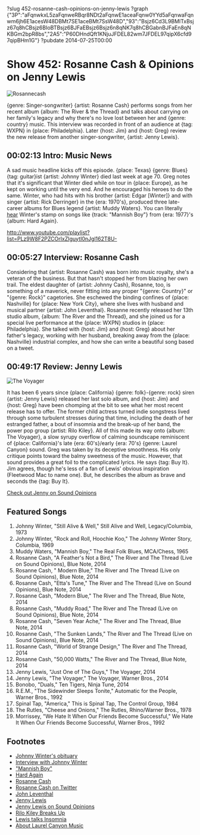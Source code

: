 ?slug 452-rosanne-cash-opinions-on-jenny-lewis
?graph {"3P":"aFqnwkxL5zaFqnweRBqr8NDt2aFqnwE1aceaFqnw0YYd5aFqnwaFqnwm6jh6E1acesW48DBMt7SE1aceBMt7SsW48D","93":"Bsjz6Cd3L9BMlTxBsjz67q8hCBsjz6BIoBTBsjz6BJFaEBsjz6Bsjz6n8qNK7q8hCBGabnBJFaEn8qNKBGm2bpR8bs","2A5":"P60DHndQft1KNjuJFDEL82wm7JFDEL97qipX6cfd97qipBHm1G"}
?pubdate 2014-07-25T00:00

# Show 452: Rosanne Cash & Opinions on Jenny Lewis
![Rosannecash](https://static.soundopinions.org/images/2014/Rosannecash2.jpg)

{genre: Singer-songwriter} {artist: Rosanne Cash} performs songs from her recent album {album: The River & the Thread} and talks about carrying on her family's legacy and why there's no love lost between her and {genre: country} music. This interview was recorded in front of an audience at {tag: WXPN} in {place: Philadelphia}. Later {host: Jim} and {host: Greg} review the new release from another singer-songwriter, {artist: Jenny Lewis}.

## 00:02:13 Intro: Music News
A sad music headline kicks off this episode. {place: Texas} {genre: Blues} {tag: guitar}ist {artist: Johnny Winter} died last week at age 70. Greg notes that it's significant that Winter died while on tour in {place: Europe}, as he kept on working until the very end. And he encouraged his heroes to do the same. Winter, who had hits with his brother {artist: Edgar [Winter]} and with singer {artist: Rick Derringer} in the {era: 1970's}, produced three late-career albums for Blues legend {artist: Muddy Waters}. You can literally [hear](https://www.youtube.com/watch?v=EgaxYEsEVVY) Winter's stamp on songs like {track: "Mannish Boy"} from {era: 1977}'s {album: Hard Again}.

http://www.youtube.com/playlist?list=PLz9W8F2PZCOrIxZIguytI0nJgl162T8U-

## 00:05:27 Interview: Rosanne Cash
Considering that {artist: Rosanne Cash} was born into music royalty, she's a veteran of the business. But that hasn't stopped her from blazing her own trail. The eldest daughter of {artist: Johnny Cash}, Rosanne, too, is something of a maverick, never fitting into any proper "{genre: Country}" or "{genre: Rock}" cagetories. She eschewed the binding confines of {place: Nashville} for {place: New York City}, where she lives with husband and musical partner {artist: John Leventhal}. Rosanne recently released her 13th studio album, {album: The River and the Thread}, and she joined us for a special live performance at the {place: WXPN} studios in {place: Philadelphia}. She talked with {host: Jim} and {host: Greg} about her father's legacy, working with her husband, breaking away from the {place: Nashville} industrial complex, and how she can write a beautiful song based on a tweet. 

## 00:49:17 Review: Jenny Lewis
![The Voyager](https://static.soundopinions.org/assets/452/2A50.jpg)

It has been 6 years since {place: California} {genre: folk}-{genre: rock} siren {artist: Jenny Lewis} released her last solo album, and {host: Jim} and {host: Greg} have been chomping at the bit to see what her most recent release has to offer. The former child actress turned indie songstress lived through some turbulent stresses during that time, including the death of her estranged father, a bout of insomnia and the break-up of her band, the power pop group {artist: Rilo Kiley}. All of this made its way onto {album: The Voyager}, a slow syrupy overflow of calming soundscape reminiscent of {place: California}'s late {era: 60's}/early {era: 70's} {genre: Laurel Canyon} sound. Greg was taken by its deceptive smoothness. His only critique points toward the balmy sweetness of the music. However, that sound provides a great foil to the complicated lyrics. He says {tag: Buy It}. Jim agrees, though he's less of a fan of Lewis' obvious inspiration (Fleetwood Mac to name one). But, he describes the album as brave and seconds the {tag: Buy It}. 

[Check out Jenny on Sound Opinions](http://www.soundopinions.org/show/19)

## Featured Songs

1. Johnny Winter, "Still Alive & Well," Still Alive and Well, Legacy/Columbia, 1973 
1. Johnny Winter, "Rock and Roll, Hoochie Koo," The Johnny Winter Story, Columbia, 1969  
1. Muddy Waters, "Mannish Boy," The Real Folk Blues, MCA/Chess, 1965 
1. Rosanne Cash, "A Feather's Not a Bird," The River and The Thread (Live on Sound Opinions), Blue Note, 2014 
1. Rosanne Cash, " Modern Blue," The River and The Thread (Live on Sound Opinions), Blue Note, 2014 
1. Rosanne Cash, "Etta's Tune," The River and The Thread (Live on Sound Opinions), Blue Note, 2014 
1. Rosanne Cash, "Modern Blue," The River and The Thread, Blue Note, 2014 
1. Rosanne Cash, "Muddy Road," The River and The Thread (Live on Sound Opinions), Blue Note, 2014 
1. Rosanne Cash, "Seven Year Ache," The River and The Thread, Blue Note, 2014 
1. Rosanne Cash, "The Sunken Lands," The River and The Thread (Live on Sound Opinions), Blue Note, 2014 
1. Rosanne Cash, "World of Strange Design," The River and The Thread, 2014 
1. Rosanne Cash, "50,000 Watts," The River and The Thread, Blue Note, 2014  
1. Jenny Lewis, "Just One of The Guys," The Voyager, 2014 
1. Jenny Lewis, "The Voyager," The Voyager, Warner Bros., 2014 
1. Bonobo, "Duals," Ten Tigers, Ninja Tune, 2014 
1. R.E.M., "The Sidewinder Sleeps Tonite," Automatic for the People, Warner Bros., 1992 
1. Spinal Tap, "America," This is Spinal Tap, The Control Group, 1984 
1. The Rutles, "Cheese and Onions," The Rutles, Rhino/Warner Bros., 1978 
1. Morrissey, "We Hate It When Our Friends Become Successful," We Hate It When Our Friends Become Successful, Warner Bros., 1992 

## Footnotes
- [Johnny Winter's obituary](http://www.houstonchronicle.com/lifestyle/passages/obituaries/article/Houston-features-headline-5628040.php#/0)
- [Interview with Johnny Winter](http://www.guitarworld.com/dear-guitar-hero-johnny-winter-talks-gibson-firebirds-muddy-waters-highway-61-revisited-and-more)
- ["Mannish Boy"](https://www.youtube.com/watch?v=EgaxYEsEVVY)
- [Hard Again](http://www.allmusic.com/album/hard-again-mw0000192260)
- [Rosanne Cash](http://rosannecash.com/)
- [Rosanne Cash on Twitter](https://twitter.com/rosannecash)
- [John Leventhal](http://en.wikipedia.org/wiki/John_Leventhal)
- [Jenny Lewis](http://www.jennylewis.com/)
- [Jenny Lewis on Sound Opinions](http://www.soundopinions.org/show/19)
- [Rilo Kiley Breaks Up](http://www.rollingstone.com/music/news/rilo-kiley-breaks-up-amid-allegations-of-disloyalty-20110713)
- [Lewis talks Insomnia](http://www.spin.com/articles/jenny-lewis-the-voyager-new-album-ryan-adams/)
- [About Laurel Canyon Music](http://www.npr.org/templates/story/story.php?storyId=5778064)
